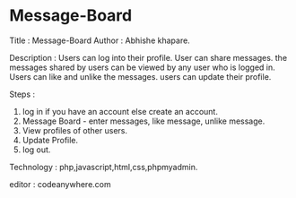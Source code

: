 # Message-Board

Title : Message-Board
Author : Abhishe khapare.

Description : 
Users can log into their profile.
User can share messages. 
the messages shared by users can be viewed by any user who is logged in.
Users can like and unlike the messages.
users can update their profile.

Steps : 
1) log in if you have an account else create an account.
2) Message Board - enter messages, like message, unlike message.
3) View profiles of other users.
4) Update Profile.
5) log out.

Technology :
php,javascript,html,css,phpmyadmin.

editor : 
codeanywhere.com
